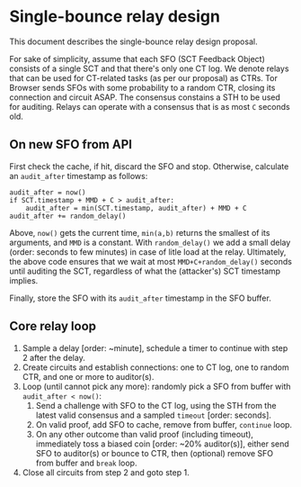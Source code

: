# Single-bounce relay design
This document describes the single-bounce relay design proposal.

For sake of simplicity, assume that each SFO (SCT Feedback Object) consists of a
single SCT and that there's only one CT log. We denote relays that can be used
for CT-related tasks (as per our proposal) as CTRs. Tor Browser sends SFOs with
some probability to a random CTR, closing its connection and circuit ASAP. The
consensus constains a STH to be used for auditing. Relays can operate with a
consensus that is as most `C` seconds old. 

## On new SFO from API
First check the cache, if hit, discard the SFO and stop. Otherwise, calculate an
`audit_after` timestamp as follows:

```
audit_after = now()
if SCT.timestamp + MMD + C > audit_after:
    audit_after = min(SCT.timestamp, audit_after) + MMD + C
audit_after += random_delay()
```

Above, `now()` gets the current time, `min(a,b)` returns the smallest of its
arguments, and `MMD` is a constant. With `random_delay()` we add a small delay
(order: seconds to few minutes) in case of litle load at the relay. Ultimately,
the above code ensures that we wait at most `MMD+C+random_delay()` seconds until
auditing the SCT, regardless of what the (attacker's) SCT timestamp implies.

Finally, store the SFO with its `audit_after` timestamp in the SFO buffer.

## Core relay loop
1. Sample a delay [order: ~minute], schedule a timer to continue with step 2
   after the delay.
2. Create circuits and establish connections: one to CT log, one to random CTR,
   and one or more to auditor(s).
3. Loop (until cannot pick any more): randomly pick a SFO from buffer with
    `audit_after < now()`: 
   1. Send a challenge with SFO to the CT log, using the STH from the latest valid
      consensus and a sampled `timeout` [order: seconds].
   2. On valid proof, add SFO to cache, remove from buffer, `continue` loop. 
   3. On any other outcome than valid proof (including timeout), immediately
      toss a biased coin [order: ~20% auditor(s)], either send SFO to auditor(s)
      or bounce to CTR, then (optional) remove SFO from buffer and `break` loop.
4. Close all circuits from step 2 and goto step 1.
